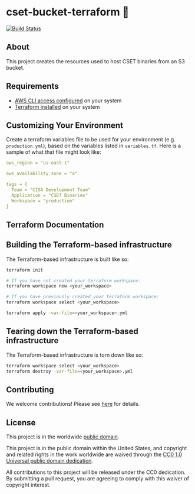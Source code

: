 # cset-bucket-terraform 💾 #

[![Build Status](https://travis-ci.com/cisagov/cset-bucket-terraform.svg?branch=develop)](https://travis-ci.com/cisagov/cset-bucket-terraform)

## About ##

This project creates the resources used to host CSET binaries from an S3 bucket.

## Requirements ##

* [AWS CLI access
  configured](
  https://docs.aws.amazon.com/cli/latest/userguide/cli-chap-configure.html)
  on your system
* [Terraform installed](
  https://learn.hashicorp.com/terraform/getting-started/install.html)
  on your system

## Customizing Your Environment ##

Create a terraform variables file to be used for your environment (e.g.
  `production.yml`), based on the variables listed in `variables.tf`.
  Here is a sample of what that file might look like:

```yaml
aws_region = "us-east-1"

aws_availability_zone = "a"

tags = {
  Team = "CISA Development Team"
  Application = "CSET Binaries"
  Workspace = "production"
}
```

## Terraform Documentation ##

<!-- markdownlint-disable MD003 MD013 MD022 -->
<!-- BEGINNING OF PRE-COMMIT-TERRAFORM DOCS HOOK -->

<!-- END OF PRE-COMMIT-TERRAFORM DOCS HOOK -->
<!-- markdownlint-enable MD003 MD013 MD022 -->

## Building the Terraform-based infrastructure ##

The Terraform-based infrastructure is built like so:

```bash
terraform init

# If you have not created your terraform workspace:
terraform workspace new <your_workspace>

# If you have previously created your terraform workspace:
terraform workspace select <your_workspace>

terraform apply -var-file=<your_workspace>.yml
```

## Tearing down the Terraform-based infrastructure ##

The Terraform-based infrastructure is torn down like so:

```bash
terraform workspace select <your_workspace>
terraform destroy -var-file=<your_workspace>.yml
```

## Contributing ##

We welcome contributions!  Please see [here](CONTRIBUTING.md) for
details.

## License ##

This project is in the worldwide [public domain](LICENSE.md).

This project is in the public domain within the United States, and
copyright and related rights in the work worldwide are waived through
the [CC0 1.0 Universal public domain
dedication](https://creativecommons.org/publicdomain/zero/1.0/).

All contributions to this project will be released under the CC0
dedication. By submitting a pull request, you are agreeing to comply
with this waiver of copyright interest.
